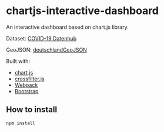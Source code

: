 # chartjs-interactive-dashboard

An interactive dashboard based on chart.js library.

Dataset: [COVID-19 Datenhub](https://npgeo-corona-npgeo-de.hub.arcgis.com/search?groupIds=b28109b18022405bb965c602b13e1bbc)

GeoJSON: [deutschlandGeoJSON](https://github.com/isellsoap/deutschlandGeoJSON)

Built with:

* [chart.js](https://www.chartjs.org/)
* [crossfilter.js](https://square.github.io/crossfilter/)
* [Webpack](https://webpack.js.org/)
* [Bootstrap](https://getbootstrap.com/)


## How to install

   ```sh
   npm install
   ```
